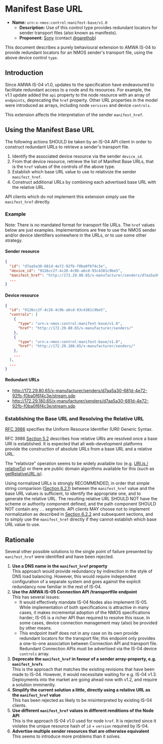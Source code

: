 # Manifest Base URL

- **Name:** `urn:x-nmos:control:manifest-base/v1.0`
  - **Description:** Use of this control type provides redundant locators for sender transport files (also known as manifests).
  - **Proponent:** [Sony](https://github.com/sony) (contact [@garethsb](https://github.com/garethsb))

This document describes a purely behavioural extension to AMWA IS-04 to provide redundant locators for an NMOS sender's transport file, using the above device control `type`.

## Introduction

Since AMWA IS-04 v1.0, updates to the specification have endeavoured to facilitate redundant access to a node and its resources.
For example, the v1.1 update added the `api` property to the node resource with an array of `endpoints`, deprecating the `href` property.
Other URL properties in the model were introduced as arrays, including node `services` and device `controls`.

This extension affects the interpretation of the sender `manifest_href`.

## Using the Manifest Base URL

The following actions SHOULD be taken by an IS-04 API client in order to construct redundant URLs to retrieve a sender's transport file.

1. Identify the associated device resource via the sender `device_id`.
2. From that device resource, retrieve the list of Manifest Base URLs, that is the `href` values of the controls of the above type.
3. Establish which base URL value to use to relativize the sender `manifest_href`.
4. Construct additional URLs by combining each advertised base URL with the relative URL.

API clients which do not implement this extension simply use the `manifest_href` directly.

### Example

Note: There is no mandated format for transport file URLs. The `href` values below are just examples.
Implementations are free to use the NMOS sender and/or device identifiers somewhere in the URLs, or to use some other strategy.

#### Sender resource

```json
{
  "id": "d7aa5a30-681d-4e72-92fb-f0ba0f6f4c3e",
  "device_id": "9126cc2f-4c26-4c9b-a6cd-93c4381c9be5",
  "manifest_href": "http://172.29.80.65/x-manufacturer/senders/d7aa5a30-681d-4e72-92fb-f0ba0f6f4c3e/stream.sdp",
  ...
}
```

#### Device resource

```json
{
  "id": "9126cc2f-4c26-4c9b-a6cd-93c4381c9be5",
  "controls": [
    {
      "type": "urn:x-nmos:control:manifest-base/v1.0",
      "href": "http://172.29.80.65/x-manufacturer/senders/"
    },
    {
      "type": "urn:x-nmos:control:manifest-base/v1.0",
      "href": "http://172.29.180.65/x-manufacturer/senders/"
    },
    ...
  ],
  ...
}
```

#### Redundant URLs

- <http://172.29.80.65/x-manufacturer/senders/d7aa5a30-681d-4e72-92fb-f0ba0f6f4c3e/stream.sdp>
- <http://172.29.180.65/x-manufacturer/senders/d7aa5a30-681d-4e72-92fb-f0ba0f6f4c3e/stream.sdp>

### Establishing the Base URL and Resolving the Relative URL

[RFC 3986](https://tools.ietf.org/html/rfc3986) specifies the Uniform Resource Identifier (URI) Generic Syntax.

RFC 3986 [Section 5.2](https://tools.ietf.org/html/rfc3986#section-5.2) describes how relative URIs are resolved once a base URI is established.
It is expected that all web-development platforms provide the construction of absolute URLs from a base URL and a relative URL.

The "relativize" operation seems to be widely available too (e.g. [URI.js / relativeTo](http://medialize.github.io/URI.js/docs.html#relativeto))
or there are public domain algorithms available for this (such as [getRelativeURL.js](https://gist.github.com/m93a/2553dd45de35aa05d0233c6f9dc04bc2)).

Using normalized URLs is strongly RECOMMENDED, in order that simple string comparison ([Section 6.2.1](https://tools.ietf.org/html/rfc3986#section-6.2.1))
between the `manifest_href` value and the base URL values is sufficient, to identify the appropriate one, and to generate the relative URL.
The resulting relative URL SHOULD NOT have the scheme or authority component defined, and the path component SHOULD NOT contain any `..` segments.
API clients MAY choose not to implement normalization as described in [Section 6.2.2](https://tools.ietf.org/html/rfc3986#section-6.2.2)
and subsequent sections, and to simply use the `manifest_href` directly if they cannot establish which base URL value to use.

## Rationale

Several other possible solutions to the single point of failure presented by `manifest_href` were identified and have been rejected.

1. **Use a DNS name in the `manifest_href` property**  
   This approach would provide redundancy by indirection in the style of DNS load balancing.
   However, this would require independent configuration of a separate system and goes against the explicit redundancy now familiar in the rest of IS-04.
2. **Use the AMWA IS-05 Connection API /transportfile endpoint**  
   This has several issues:
   - It would effectively mandate IS-04 Nodes also implement IS-05.
     While implementation of both specifications is attractive in many cases, it makes incremental adoption of the NMOS specifications harder;
     IS-05 is a richer API than required to resolve this issue. In some cases, device connection management may (also) be provided by other means.
   - This endpoint itself does not in any case on its own provide redundant locators for the transport file;
     this endpoint only provides a one-to-one association between Connection API and transport file.
     Redundant Connection APIs must be advertised via the IS-04 device `controls` array.
3. **Deprecate the `manifest_href` in favour of a sender array-property, e.g. `manifest_hrefs`**  
   This is the approach that matches the existing revisions that have been made to IS-04. However, it would necessitate waiting for e.g. IS-04 v1.3.
   Deployments into the market are going ahead now with v1.2, and require a solution imminently.
4. **Simplify the current solution a little, directly using a relative URL as the `manifest_href` value**  
   This has been rejected as likely to be misinterpreted by existing IS-04 clients.
5. **Use different `manifest_href` values in different renditions of the Node API**  
   This is the approach IS-04 v1.0 used for node `href`. It is rejected since it violates the unique resource hash of `id` + `version` required by IS-04.
6. **Advertise multiple sender resources that are otherwise equivalent**  
   This seems to introduce more problems than it solves.
